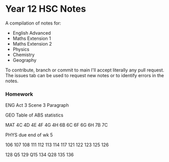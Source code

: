 # Year 12 HSC Notes
A compilation of notes for:
- English Advanced
- Maths Extension 1
- Maths Extension 2
- Physics
- Chemistry
- Geography

To contribute, branch or commit to main I'll accept literally any pull request.
The issues tab can be used to request new notes or to identify errors in the notes.


### Homework

ENG Act 3 Scene 3 Paragraph

GEO Table of ABS statistics

MAT 4C 4D 4E 4F 4G 4H 6B 6C 6F 6G 6H 7B 7C 

PHYS due end of wk 5

106
107
108
111
112
113
114
117
121
122
123
125
126

128 Q5
129 Q15
134 Q28
135
136
